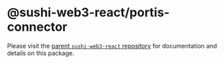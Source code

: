 # @sushi-web3-react/portis-connector

Please visit the [parent `sushi-web3-react` repository](https://github.com/sushiswap/sushi-web3-react) for documentation and details on this package.
